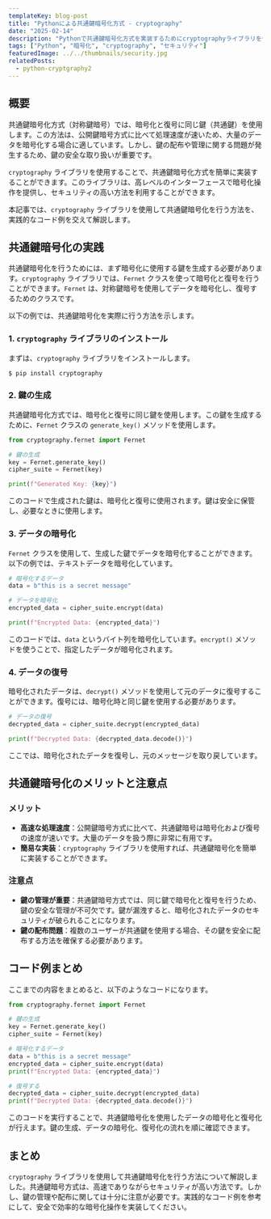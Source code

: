 ```yaml
---
templateKey: blog-post
title: "Pythonによる共通鍵暗号化方式 - cryptography"
date: "2025-02-14"
description: "Pythonで共通鍵暗号化方式を実装するためにcryptographyライブラリを使用した方法を解説します。実際のコード例を通して、暗号化、復号化を学びます。"
tags: ["Python", "暗号化", "cryptography", "セキュリティ"]
featuredImage: ../../thumbnails/security.jpg
relatedPosts:
  - python-cryptgraphy2
---
```


## 概要

共通鍵暗号化方式（対称鍵暗号）では、暗号化と復号に同じ鍵（共通鍵）を使用します。この方法は、公開鍵暗号方式に比べて処理速度が速いため、大量のデータを暗号化する場合に適しています。しかし、鍵の配布や管理に関する問題が発生するため、鍵の安全な取り扱いが重要です。

`cryptography` ライブラリを使用することで、共通鍵暗号化方式を簡単に実装することができます。このライブラリは、高レベルのインターフェースで暗号化操作を提供し、セキュリティの高い方法を利用することができます。

本記事では、`cryptography` ライブラリを使用して共通鍵暗号化を行う方法を、実践的なコード例を交えて解説します。

## 共通鍵暗号化の実践

共通鍵暗号化を行うためには、まず暗号化に使用する鍵を生成する必要があります。`cryptography` ライブラリでは、`Fernet` クラスを使って暗号化と復号を行うことができます。`Fernet` は、対称鍵暗号を使用してデータを暗号化し、復号するためのクラスです。

以下の例では、共通鍵暗号化を実際に行う方法を示します。

### 1. `cryptography` ライブラリのインストール

まずは、`cryptography` ライブラリをインストールします。

```bash
$ pip install cryptography
```

### 2. 鍵の生成

共通鍵暗号化方式では、暗号化と復号に同じ鍵を使用します。この鍵を生成するために、`Fernet` クラスの `generate_key()` メソッドを使用します。

```python
from cryptography.fernet import Fernet

# 鍵の生成
key = Fernet.generate_key()
cipher_suite = Fernet(key)

print(f"Generated Key: {key}")
```

このコードで生成された鍵は、暗号化と復号に使用されます。鍵は安全に保管し、必要なときに使用します。

### 3. データの暗号化

`Fernet` クラスを使用して、生成した鍵でデータを暗号化することができます。以下の例では、テキストデータを暗号化しています。

```python
# 暗号化するデータ
data = b"this is a secret message"

# データを暗号化
encrypted_data = cipher_suite.encrypt(data)

print(f"Encrypted Data: {encrypted_data}")
```

このコードでは、`data` というバイト列を暗号化しています。`encrypt()` メソッドを使うことで、指定したデータが暗号化されます。

### 4. データの復号

暗号化されたデータは、`decrypt()` メソッドを使用して元のデータに復号することができます。復号には、暗号化時と同じ鍵を使用する必要があります。

```python
# データの復号
decrypted_data = cipher_suite.decrypt(encrypted_data)

print(f"Decrypted Data: {decrypted_data.decode()}")
```

ここでは、暗号化されたデータを復号し、元のメッセージを取り戻しています。

## 共通鍵暗号化のメリットと注意点

### メリット

- **高速な処理速度**：公開鍵暗号方式に比べて、共通鍵暗号は暗号化および復号の速度が速いです。大量のデータを扱う際に非常に有用です。
- **簡易な実装**：`cryptography` ライブラリを使用すれば、共通鍵暗号化を簡単に実装することができます。

### 注意点

- **鍵の管理が重要**：共通鍵暗号方式では、同じ鍵で暗号化と復号を行うため、鍵の安全な管理が不可欠です。鍵が漏洩すると、暗号化されたデータのセキュリティが破られることになります。
- **鍵の配布問題**：複数のユーザーが共通鍵を使用する場合、その鍵を安全に配布する方法を確保する必要があります。

## コード例まとめ

ここまでの内容をまとめると、以下のようなコードになります。

```python
from cryptography.fernet import Fernet

# 鍵の生成
key = Fernet.generate_key()
cipher_suite = Fernet(key)

# 暗号化するデータ
data = b"this is a secret message"
encrypted_data = cipher_suite.encrypt(data)
print(f"Encrypted Data: {encrypted_data}")

# 復号する
decrypted_data = cipher_suite.decrypt(encrypted_data)
print(f"Decrypted Data: {decrypted_data.decode()}")
```

このコードを実行することで、共通鍵暗号化を使用したデータの暗号化と復号化が行えます。鍵の生成、データの暗号化、復号化の流れを順に確認できます。

## まとめ

`cryptography` ライブラリを使用して共通鍵暗号化を行う方法について解説しました。共通鍵暗号方式は、高速でありながらセキュリティが高い方法です。しかし、鍵の管理や配布に関しては十分に注意が必要です。実践的なコード例を参考にして、安全で効率的な暗号化操作を実装してください。
